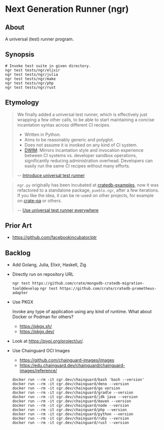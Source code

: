 # Next Generation Runner (ngr)


## About

A universal (test) runner program.


## Synopsis

```shell
# Invoke test suite in given directory.
ngr test tests/ngr/elixir
ngr test tests/ngr/julia
ngr test tests/ngr/make
ngr test tests/ngr/php
ngr test tests/ngr/rust
```


## Etymology

> We finally added a universal test runner, which is effectively just wrapping
> a few other calls, to be able to start maintaining a concise incantation syntax
> across different CI recipes.
>
> - Written in Python.
> - Aims to be reasonably generic and polyglot.
> - Does not assume it is invoked on any kind of CI system.
> - [DWIM]: Mirrors incantation style and invocation experience between CI systems vs.
>   developer sandbox operations, significantly reducing administration overhead.
>   Developers can easily run the same CI recipes without many efforts.
> 
> -- [Introduce universal test runner]

> `ngr.py` originally has been incubated at [cratedb-examples], now it was refactored to a
> standalone package, `pueblo.ngr`, after a few iterations. If you like the idea, it can
> be re-used on other projects, for example on [crate-qa] or others.
> 
> -- [Use universal test runner everywhere]


## Prior Art

- https://github.com/facebookincubator/ptr


## Backlog

- Add Golang, Julia, Elixir, Haskell, Zig

- Directly run on repository URL

  `ngr test https://github.com/crate/mongodb-cratedb-migration-tool@develop`
  `ngr test https://github.com/crate/cratedb-prometheus-adapter`

- Use PKGX

  Invoke any type of application using any kind of runtime.
  What about Docker or Podman for others?

  - https://pkgx.sh/
  - https://pkgx.dev/

- Look at https://pypi.org/project/ur/.

- Use Chainguard OCI Images

  - https://github.com/chainguard-images/images
  - https://edu.chainguard.dev/chainguard/chainguard-images/reference/

  ```
  docker run --rm -it cgr.dev/chainguard/bash 'bash --version'
  docker run --rm -it cgr.dev/chainguard/deno --version
  docker run --rm -it cgr.dev/chainguard/go version
  docker run --rm -it cgr.dev/chainguard/gradle --version
  docker run --rm -it cgr.dev/chainguard/jdk java --version
  docker run --rm -it cgr.dev/chainguard/maven --version
  docker run --rm -it cgr.dev/chainguard/node --version
  docker run --rm -it cgr.dev/chainguard/php --version
  docker run --rm -it cgr.dev/chainguard/python --version
  docker run --rm -it cgr.dev/chainguard/ruby --version
  docker run --rm -it cgr.dev/chainguard/rust --version
  ```


[crate-qa]: https://github.com/crate/crate-qa
[cratedb-examples]: https://github.com/crate/cratedb-examples
[DWIM]: https://en.wikipedia.org/wiki/DWIM
[Introduce universal test runner]: https://github.com/crate/cratedb-examples/pull/64#pullrequestreview-1702806663
[Source]: https://github.com/crate/cratedb-examples/pull/64#pullrequestreview-1702806663
[Use universal test runner everywhere]: https://github.com/crate/cratedb-examples/pull/96
